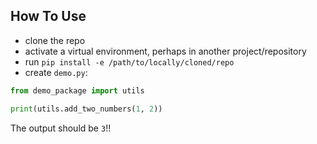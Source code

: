 ## How To Use
* clone the repo
* activate a virtual environment, perhaps in another project/repository
* run `pip install -e /path/to/locally/cloned/repo`
* create `demo.py`:

```python
from demo_package import utils

print(utils.add_two_numbers(1, 2))
```

The output should be `3`!!